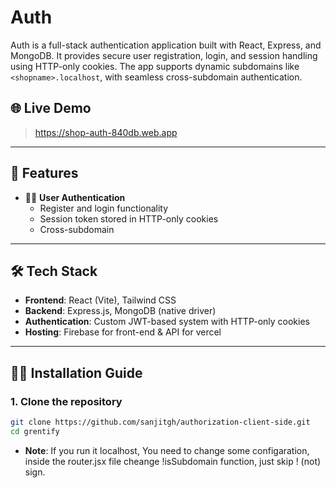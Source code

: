 # Auth

Auth is a full-stack authentication application built with React, Express, and MongoDB. It provides secure user registration, login, and session handling using HTTP-only cookies. The app supports dynamic subdomains like `<shopname>.localhost`, with seamless cross-subdomain authentication.

## 🌐 Live Demo

> https://shop-auth-840db.web.app

---

## 🚀 Features

- 🧑‍💼 **User Authentication**
  - Register and login functionality
  - Session token stored in HTTP-only cookies
  - Cross-subdomain

---

## 🛠️ Tech Stack

- **Frontend**: React (Vite), Tailwind CSS
- **Backend**: Express.js, MongoDB (native driver)
- **Authentication**: Custom JWT-based system with HTTP-only cookies
- **Hosting**: Firebase for front-end & API for vercel

---

## 🧑‍💻 Installation Guide

### 1. Clone the repository

```bash
git clone https://github.com/sanjitgh/authorization-client-side.git
cd grentify
```

- **Note**: If you run it localhost, You need to change some configaration, inside the router.jsx file cheange !isSubdomain function, just skip ! (not) sign.